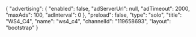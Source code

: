 {
    "advertising": {
        "enabled": false,
        "adServerUrl": null,
        "adTimeout": 2000,
        "maxAds": 100,
        "adInterval": 0
    },
    "preload": false,
    "type": "solo",
    "title": "WS4_C4",
    "name": "ws4_c4",
    "channelId": "119658693",
    "layout": "bootstrap"
}